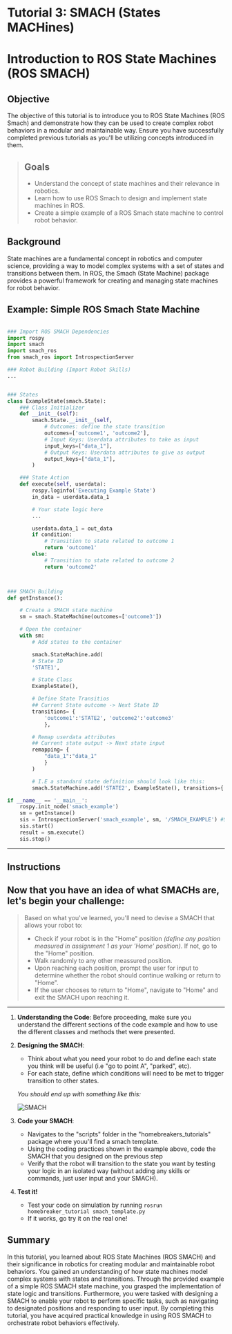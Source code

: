 # Tutorial 3: SMACH (States MACHines)

# Introduction to ROS State Machines (ROS SMACH)

## Objective
The objective of this tutorial is to introduce you to ROS State Machines (ROS Smach) and demonstrate how they can be used to create complex robot behaviors in a modular and maintainable way. Ensure you have successfully completed previous tutorials as you'll be utilizing concepts introduced in them.


> ## Goals
>- Understand the concept of state machines and their relevance in robotics.
>- Learn how to use ROS Smach to design and implement state machines in ROS.
>- Create a simple example of a ROS Smach state machine to control robot behavior.

## Background
State machines are a fundamental concept in robotics and computer science, providing a way to model complex systems with a set of states and transitions between them. In ROS, the Smach (State Machine) package provides a powerful framework for creating and managing state machines for robot behavior.



## Example: Simple ROS Smach State Machine
```python

### Import ROS SMACH Dependencies
import rospy
import smach
import smach_ros
from smach_ros import IntrospectionServer

### Robot Building (Import Robot Skills)
... 


### States
class ExampleState(smach.State):
    ### Class Initializer
    def __init__(self):
        smach.State.__init__(self,
            # Outcomes: define the state transition
            outcomes=['outcome1', 'outcome2'],
            # Input Keys: Userdata attributes to take as input
            input_keys=["data_1"],
            # Output Keys: Userdata attributes to give as output
            output_keys=["data_1"],
        )

    ### State Action
    def execute(self, userdata):
        rospy.loginfo('Executing Example State')
        in_data = userdata.data_1

        # Your state logic here
        ...

        userdata.data_1 = out_data
        if condition:
            # Transition to state related to outcome 1
            return 'outcome1'  
        else:
            # Transition to state related to outcome 2
            return 'outcome2'



### SMACH Building
def getInstance():

    # Create a SMACH state machine
    sm = smach.StateMachine(outcomes=['outcome3'])

    # Open the container
    with sm:
        # Add states to the container

        smach.StateMachine.add(
        # State ID
        'STATE1', 

        # State Class
        ExampleState(), 

        # Define State Transitios
        ## Current State outcome -> Next State ID
        transitions= {
            'outcome1':'STATE2', 'outcome2':'outcome3'
            },

        # Remap userdata attributes 
        ## Current state output -> Next state input
        remapping= {
            "data_1":"data_1"
            }
        )

        # I.E a standard state definition should look like this:
        smach.StateMachine.add('STATE2', ExampleState(), transitions={'outcome1':'STATE1', 'outcome2':'outcome3'},remapping={"data_1":"data_1"})

if __name__ == '__main__':
    rospy.init_node('smach_example')
    sm = getInstance()
    sis = IntrospectionServer('smach_example', sm, '/SMACH_EXAMPLE') #Smach Viewer
    sis.start()
    result = sm.execute()
    sis.stop()
```
---
## Instructions
Now that you have an idea of what SMACHs are, let's begin your challenge:
---
>Based on what you've learned, you'll need to devise a SMACH that allows your robot to: 
>- Check if your robot is in the "Home" position *(define any position measured in assignment 1 as your 'Home' position)*.  If not, go to the "Home" position.
>- Walk randomly to any other meassured position.
>- Upon reaching each position, prompt the user for input to determine whether the robot should continue walking or return to "Home".
>- If the user chooses to return to "Home", navigate to "Home" and exit the SMACH upon reaching it.
--- 

1. **Understanding the Code**: Before proceeding, make sure you understand the different sections of the code example and how to use the different classes and methods thet were presented.

2. **Designing the SMACH**:
   - Think about what you need your robot to do and define each state you think will be useful (i.e "go to point A", "parked", etc).
   - For each state, define which conditions will need to be met to trigger transition to other states.
   
   *You should end up with something like this:*

    ![SMACH](https://miro.medium.com/v2/resize:fit:974/1*KLIzD5j_gTrr4RD6pkkrdw.png)

3. **Code your SMACH**:
   - Navigates to the "scripts" folder in the "homebreakers_tutorials" package where youu'll find a smach template.
   - Using the coding practices shown in the example above, code the SMACH that you designed on the previous step 
   - Verify that the robot will transition to the state you want by testing your logic in an isolated way (without adding any skills or commands, just user input and your SMACH).

4. **Test it!**
    - Test your code on simulation by running `rosrun homebreaker_tutorial smach_template.py`
    - If it works, go try it on the real one!

## Summary
In this tutorial, you learned about ROS State Machines (ROS SMACH) and their significance in robotics for creating modular and maintainable robot behaviors. You gained an understanding of how state machines model complex systems with states and transitions. Through the provided example of a simple ROS SMACH state machine, you grasped the implementation of state logic and transitions. Furthermore, you were tasked with designing a SMACH to enable your robot to perform specific tasks, such as navigating to designated positions and responding to user input. By completing this tutorial, you have acquired practical knowledge in using ROS SMACH to orchestrate robot behaviors effectively.